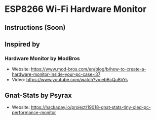 # ESP8266 Wi-Fi Hardware Monitor

## Instructions (Soon)

## Inspired by
### Hardware Monitor by ModBros
- Website: https://www.mod-bros.com/en/blog/b/how-to-create-a-hardware-monitor-inside-your-pc-case~37
- Video: https://www.youtube.com/watch?v=iebBcQuBhYs
  
## Gnat-Stats by Psyrax
- Website: https://hackaday.io/project/19018-gnat-stats-tiny-oled-pc-performance-monitor